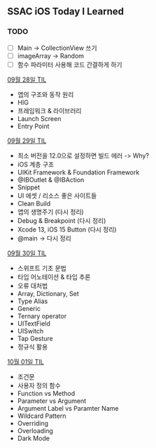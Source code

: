 ## SSAC iOS Today I Learned

### TODO
- [ ] Main -> CollectionView 쓰기
- [ ] imageArray -> Random
- [ ] 함수 파라미터 사용해 코드 간결하게 하기

[09월 28일 TIL](https://seungchan.tistory.com/entry/SSAC-TIL-09%EC%9B%94-28%EC%9D%BC-TIL)
- 앱의 구조와 동작 원리
- HIG
- 프레임워크 & 라이브러리
- Launch Screen
- Entry Point

[09월 29일 TIL](https://seungchan.tistory.com/entry/SSAC-iOS-09%EC%9B%94-29%EC%9D%BC-TIL)
- 최소 버전을 12.0으로 설정하면 빌드 에러 -> Why?
- iOS 계층 구조
- UIKit Framework & Foundation Framework
- @IBOutlet & @IBAction
- Snippet
- UI 에셋 / 리소스 좋은 사이트들
- Clean Build
- 앱의 생명주기 (다시 정리)
- Debug & Breakpoint (다시 정리)
- Xcode 13, iOS 15 Button (다시 정리)
- @main ->    다시 정리

[09월 30일 TIL](https://seungchan.tistory.com/entry/SSAC-iOS-09%EC%9B%94-30%EC%9D%BC-TIL)
- 스위프트 기초 문법
- 타입 어노테이션 & 타입 추론
- 오류 대처법
- Array, Dictionary, Set
- Type Alias
- Generic
- Ternary operator
- UITextField
- UISwitch
- Tap Gesture
- 정규식 활용

[10월 01일 TIL](https://seungchan.tistory.com/entry/SSAC-iOS-10%EC%9B%94-01%EC%9D%BC-TIL)
- 조건문
- 사용자 정의 함수
- Function vs Method
- Parameter vs Argument
- Argument Label vs Paramter Name
- Wildcard Pattern
- Overriding
- Overloading
- Dark Mode
